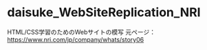 # daisuke_WebSiteReplication_NRI
HTML/CSS学習のためのWebサイトの模写
元ページ：https://www.nri.com/jp/company/whats/story06

